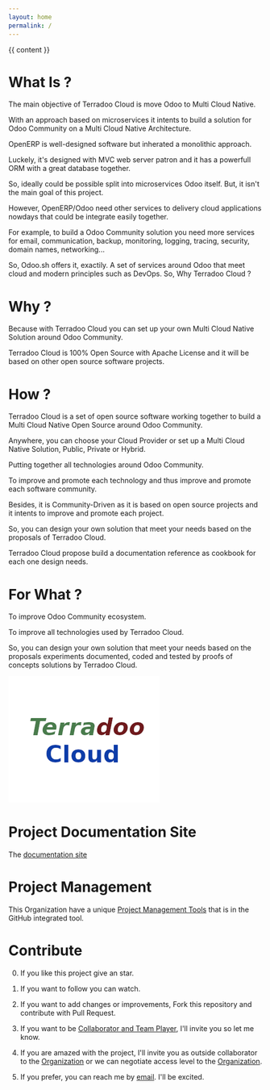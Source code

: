 ```yaml
---
layout: home
permalink: /
---
```


{{ content }}


What Is ?
=========

  The main objective of Terradoo Cloud is move Odoo to Multi Cloud Native.

  With an approach based on microservices it intents to build a solution for Odoo Community on a Multi Cloud Native Architecture.

  OpenERP is well-designed software but inherated a monolithic approach.

  Luckely, it's designed with MVC web server patron and it has a powerfull ORM with a great database together.

  So, ideally could be possible split into microservices Odoo itself. But, it isn't the main goal of this project.

  However, OpenERP/Odoo need other services to delivery cloud applications nowdays that could be integrate easily together.

  For example, to build a Odoo Community solution you need more services for email, communication, backup, monitoring, logging, tracing, security,
  domain names, networking...

  So, Odoo.sh offers it, exactily. A set of services around Odoo that meet cloud and modern principles such as DevOps. So, Why Terradoo Cloud ?



Why ?
=====

  Because with Terradoo Cloud you can set up your own Multi Cloud Native Solution around Odoo Community.

  Terradoo Cloud is 100% Open Source with Apache License and it will be based on other open source software projects.


How ?
=====

  Terradoo Cloud is a set of open source software working together to build a Multi Cloud Native Open Source around Odoo Community.

  Anywhere, you can choose your Cloud Provider or set up a Multi Cloud Native Solution, Public, Private or Hybrid.

  Putting together all technologies around Odoo Community.

  To improve and promote each technology and thus improve and promote each software community.

  Besides, it is Community-Driven as it is based on open source projects and it intents to improve and promote each project.

  So, you can design your own solution that meet your needs based on the proposals of Terradoo Cloud.

  Terradoo Cloud propose build a documentation reference as cookbook for each one design needs.


For What ?
==========

  To improve Odoo Community ecosystem.

  To improve all technologies used by Terradoo Cloud.

  So, you can design your own solution that meet your needs based on the proposals experiments documented, coded and tested by proofs of concepts solutions by Terradoo Cloud.


![Terradoo Cloud](assets/images/TerradooCloud-logo.png)


Project Documentation Site
==========================

 The [documentation site](https://documentation.terradoo.cloud/)


Project Management
==================

 This Organization have a unique [Project Management Tools](https://github.com/orgs/TerradooCloud/projects/1) that is in the GitHub integrated tool.


Contribute
==========

  0. If you like this project give an star.

  1. If you want to follow you can watch.

  2. If you want to add changes or improvements, Fork this repository and contribute with Pull Request.

  3. If you want to be [Collaborator and Team Player](https://github.com/orgs/TerradooCloud/teams/terradoo-cloud-team), I'll invite you so let me know.

  4. If you are amazed with the project, I'll invite you as outside collaborator to the [Organization](https://github.com/TerradooCloud) or we can negotiate access level to the [Organization](https://github.com/TerradooCloud).

  5. If you prefer, you can reach me by [email](mailto:contact@terradoo.cloud). I'll be excited.